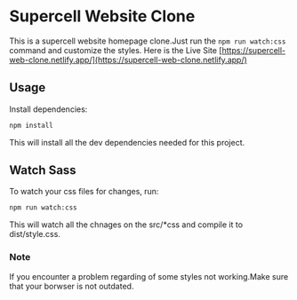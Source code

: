 # Supercell Website Clone

This is a supercell website homepage clone.Just run the `npm run watch:css` command and customize the styles.
Here is the Live Site [https://supercell-web-clone.netlify.app/](https://supercell-web-clone.netlify.app/)

## Usage

Install dependencies:

```bash
npm install
```

This will install all the dev dependencies needed for this project.

## Watch Sass

To watch your css files for changes, run:

```bash
npm run watch:css
```

This will watch all the chnages on the src/\*css and compile it to dist/style.css.

### Note

If you encounter a problem regarding of some styles not working.Make sure that your borwser is not outdated.

